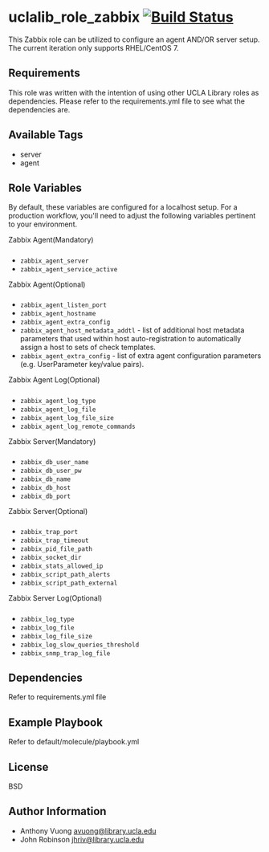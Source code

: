 uclalib_role_zabbix [![Build Status](https://travis-ci.com/UCLALibrary/uclalib_role_zabbix.svg?branch=master)](https://travis-ci.com/UCLALibrary/uclalib_role_elasticsearch)
=========

This Zabbix role can be utilized to configure an agent AND/OR server setup. The current iteration only supports RHEL/CentOS 7.

Requirements
------------

This role was written with the intention of using other UCLA Library roles as dependencies. Please refer to the requirements.yml file to see what the dependencies are.

Available Tags
--------------

- server
- agent

Role Variables
--------------
By default, these variables are configured for a localhost setup. For a production workflow, you'll need to adjust the following variables pertinent to your environment.

Zabbix Agent(Mandatory)
#####
* `zabbix_agent_server`
* `zabbix_agent_service_active`

Zabbix Agent(Optional)
#####
* `zabbix_agent_listen_port`
* `zabbix_agent_hostname`
* `zabbix_agent_extra_config`
* `zabbix_agent_host_metadata_addtl` - list of additional host metadata parameters that used within host auto-registration to automatically assign a host to sets of check templates.
* `zabbix_agent_extra_config` - list of extra agent configuration parameters (e.g. UserParameter key/value pairs).

Zabbix Agent Log(Optional)
#####
* `zabbix_agent_log_type`
* `zabbix_agent_log_file`
* `zabbix_agent_log_file_size`
* `zabbix_agent_log_remote_commands`

Zabbix Server(Mandatory)
#####
* `zabbix_db_user_name`
* `zabbix_db_user_pw`
* `zabbix_db_name`
* `zabbix_db_host`
* `zabbix_db_port`

Zabbix Server(Optional)
#####
* `zabbix_trap_port`
* `zabbix_trap_timeout`
* `zabbix_pid_file_path`
* `zabbix_socket_dir`
* `zabbix_stats_allowed_ip`
* `zabbix_script_path_alerts`
* `zabbix_script_path_external`

Zabbix Server Log(Optional)
#####
* `zabbix_log_type`
* `zabbix_log_file`
* `zabbix_log_file_size`
* `zabbix_log_slow_queries_threshold`
* `zabbix_snmp_trap_log_file`

Dependencies
------------

Refer to requirements.yml file

Example Playbook
----------------

Refer to default/molecule/playbook.yml

License
-------

BSD

Author Information
------------------

- Anthony Vuong <avuong@library.ucla.edu>
- John Robinson <jhriv@library.ucla.edu>
